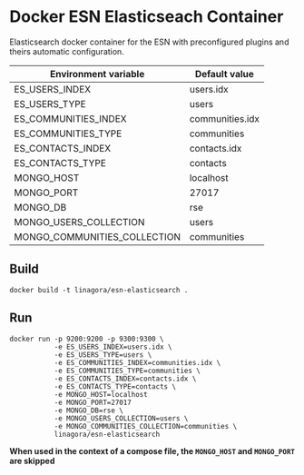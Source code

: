 Docker ESN Elasticseach Container
=================================

Elasticsearch docker container for the ESN with preconfigured plugins and theirs automatic configuration.



| Environment variable         | Default value                                                                                                |
|------------------------------|--------------------------------------------------|
|ES_USERS_INDEX                |users.idx
|ES_USERS_TYPE                 |users
|ES_COMMUNITIES_INDEX          |communities.idx
|ES_COMMUNITIES_TYPE           |communities
|ES_CONTACTS_INDEX             |contacts.idx
|ES_CONTACTS_TYPE              |contacts
|MONGO_HOST                    |localhost
|MONGO_PORT                    |27017
|MONGO_DB                      |rse
|MONGO_USERS_COLLECTION        |users
|MONGO_COMMUNITIES_COLLECTION  |communities


Build
-----

```
docker build -t linagora/esn-elasticsearch .
```

Run
---

```
docker run -p 9200:9200 -p 9300:9300 \
           -e ES_USERS_INDEX=users.idx \
           -e ES_USERS_TYPE=users \
           -e ES_COMMUNITIES_INDEX=communities.idx \
           -e ES_COMMUNITIES_TYPE=communities \
           -e ES_CONTACTS_INDEX=contacts.idx \
           -e ES_CONTACTS_TYPE=contacts \
           -e MONGO_HOST=localhost
           -e MONGO_PORT=27017
           -e MONGO_DB=rse \
           -e MONGO_USERS_COLLECTION=users \
           -e MONGO_COMMUNITIES_COLLECTION=communities \
           linagora/esn-elasticsearch
```

**When used in the context of a compose file, the `MONGO_HOST` and `MONGO_PORT` are skipped**
